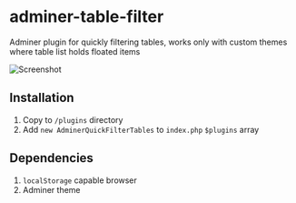 # adminer-table-filter
Adminer plugin for quickly filtering tables, works only with custom themes where table list holds floated items

![Screenshot](/../screenshots/table-filter.png "Table filter using custom theme")

## Installation

1. Copy to `/plugins` directory
2. Add `new AdminerQuickFilterTables` to `index.php` `$plugins` array

## Dependencies

1. `localStorage` capable browser
2. Adminer theme
